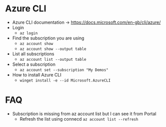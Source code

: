 Azure CLI
=========

* Azure CLI documentation -> https://docs.microsoft.com/en-gb/cli/azure/
* Login
    - `az login`
* Find the subscription you are using
    - `az account show`
    - `az account show --output table`
* List all subscriptions
    - `az account list --output table`
* Select a subscription
    - `az account set --subscription "My Demos"`
* How to install Azure CLI
    - `winget install -e --id Microsoft.AzureCLI`

FAQ
====
* Subscription is missing from az account list but I can see it from Portal
    -   Refresh the list using connecd `az account list --refresh`
